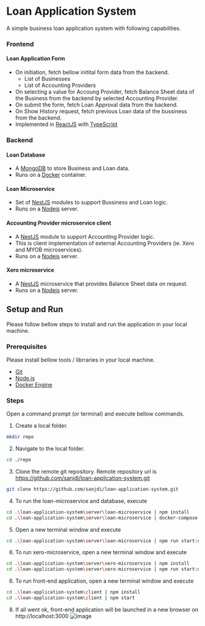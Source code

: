 # Loan Application System
A simple business loan application system with following capabilities.

### Frontend

#### Loan Application Form

* On initiation, fetch bellow initital form data from the backend.
  - List of Businesses
  - List of Accounting Providers
* On selecting a value for Accoung Provider, fetch Balance Sheet data of the Business from the backend by selected Accounting Provider.
* On submit the form, fetch Loan Approval data from the backend.
* On Show History request, fetch previous Loan data of the bussiness from the backend.
* Implemented in [ReactJS](https://react.dev/) with [TypeScript](https://www.typescriptlang.org/)

### Backend

#### Loan Database

* A [MongoDB](https://www.mongodb.com/) to store Business and Loan data.
* Runs on a [Docker](https://www.docker.com/) container.

#### Loan Microservice

* Set of [NestJS](https://nestjs.com/) modules to support Bussiness and Loan logic.
* Runs on a [Nodejs](https://nodejs.org/en) server.
  
#### Accounting Provider microservice client

* A [NestJS](https://nestjs.com/) module to support Accounting Provider logic.
* This is client implementation of external Accounting Providers (ie. Xero and MYOB microservices).
* Runs on a [Nodejs](https://nodejs.org/en) server.

#### Xero microservice

* A [NestJS](https://nestjs.com/) microservice that provides Balance Sheet data on request.
* Runs on a [Nodejs](https://nodejs.org/en) server.

## Setup and Run

Please follow bellow steps to install and run the application in your local machine. 
### Prerequisites
Please install bellow tools / librraries in your local machine.
* [Git](https://www.atlassian.com/git/tutorials/install-git)
* [Node.js](https://nodejs.org/en/download)
* [Docker Engine](https://docs.docker.com/engine/install/) 

### Steps
Open a command prompt (or terminal) and execute bellow commands.
1. Create a local folder.
```sh
mkdir repo
```
2. Navigate to the local folder.
```sh
cd ./repo
```
3. Clone the remote git repository. Remote repository url is https://github.com/sanjdi/loan-application-system.git
```sh
git clone https://github.com/sanjdi/loan-application-system.git
```
4. To run the loan-microservice and database, execute
```sh
cd .\loan-application-system\server\loan-microservice | npm install
cd .\loan-application-system\server\loan-microservice | docker-compose up
```
5. Open a new terminal window and execute
```sh
cd .\loan-application-system\server\loan-microservice | npm run start:dev
```
6. To run xero-microservice, open a new terminal window and execute
```sh
cd .\loan-application-system\server\xero-microservice | npm install
cd .\loan-application-system\server\xero-microservice | npm run start:dev
```
6. To run front-end application, open a new terminal window and execute
```sh
cd .\loan-application-system\client | npm install
cd .\loan-application-system\client | npm start
```
8. If all went ok, front-end application will be launched in a new browser on http://localhost:3000
![image](https://github.com/sanjdi/loan-application-system/assets/135525812/342c703d-1465-4fe8-949b-712e33c15095)



